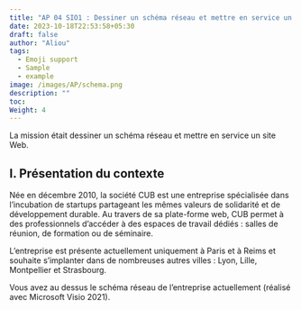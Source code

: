 ```yaml
---
title: "AP 04 SIO1 : Dessiner un schéma réseau et mettre en service un site Web "
date: 2023-10-18T22:53:58+05:30
draft: false
author: "Aliou"
tags:
  - Emoji support
  - Sample
  - example
image: /images/AP/schema.png
description: ""
toc: 
Weight: 4
---
```


La mission était dessiner un schéma réseau et mettre en service un site Web.

## I. Présentation du contexte

Née en décembre 2010, la société CUB est une entreprise spécialisée dans l’incubation de startups partageant les mêmes valeurs de solidarité et de développement durable. Au travers de sa plate-forme web, CUB permet à des professionnels d’accéder à des espaces de travail dédiés : salles de réunion, de formation ou de séminaire.

L’entreprise est présente actuellement uniquement à Paris et à Reims et souhaite s’implanter dans de nombreuses autres villes : Lyon, Lille, Montpellier et Strasbourg.

Vous avez au dessus le schéma réseau de l’entreprise actuellement (réalisé avec Microsoft Visio 2021).



